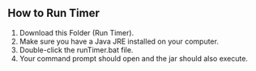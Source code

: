 ## How to Run Timer
1) Download this Folder (Run Timer).
2) Make sure you have a Java JRE installed on your computer.
3) Double-click the runTimer.bat file.
4) Your command prompt should open and the jar should also execute.
